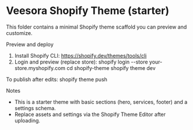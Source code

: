 Veesora Shopify Theme (starter)
================================

This folder contains a minimal Shopify theme scaffold you can preview and customize.

Preview and deploy
1. Install Shopify CLI: https://shopify.dev/themes/tools/cli
2. Login and preview (replace store):
   shopify login --store your-store.myshopify.com
   cd shopify-theme
   shopify theme dev

To publish after edits:
   shopify theme push

Notes
- This is a starter theme with basic sections (hero, services, footer) and a settings schema.
- Replace assets and settings via the Shopify Theme Editor after uploading.
